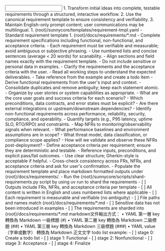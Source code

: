 <input>
  <context>
  1. Transform initial ideas into complete, testable requirements through a structured, interactive workflow.
  2. Use the canonical requirement template to ensure consistency and verifiability.
  3. Maintain English-only prompt content; user communications may be multilingual.
  </context>
  <templates>
  1. {root}/sunnycore/templates/requirement-tmpl.yaml - Standard requirement template
  </templates>
</input>

<output>
1. {root}/docs/requirements/*.md - Complete requirement specifications including functional, non-functional, and acceptance criteria.
</output>

<constraints importance="Important">
- Each requirement must be verifiable and measurable; avoid ambiguous or subjective phrasing.
- Use numbered lists and concise sentences (average < 20 words) for scanability.
- Align sections and field names exactly with the requirement template.
- Do not include sensitive or personal data in examples.
- Clarify the requirements and the acceptance criteria with the user.
</constraints>

<workflow importance="Important">
  <stage id="1, init">
  - Read all working steps to understand the expected deliverables.
  - Take reference from the example and create a todo item 
  </stage>

  <stage id="2, functional">
  - Derive functional requirements from the user's input and context.
  - Consolidate duplicates and remove ambiguity; keep each statement atomic.
  - Organize by user stories or system capabilities as appropriate.

  <questions>
  - What are the core user goals and success criteria for each scenario?
  - Which preconditions, data contracts, and error states must be explicit?
  - Are there external integrations or upstream/downstream dependencies?
  </questions>
  </stage>

  <stage id="3, nonfunctional">
  - Identify non-functional requirements across performance, reliability, security, compliance, and operability.
  - Quantify targets (e.g., P95 latency, uptime SLO, RTO/RPO) and constraints.
  - Map NFRs to monitoring/observability signals when relevant.
  
  <questions>
  - What performance baselines and environment assumptions are in scope?
  - What threat model, data classification, or compliance scope applies?
  - How will we validate and observe these NFRs post-deployment?
  </questions>
  </stage>

  <stage id="4, acceptance">
  - Define acceptance criteria per requirement; ensure they are deterministic and testable.
  - Reference inputs, preconditions, and explicit pass/fail outcomes.
  - Use clear structure; Gherkin-style is acceptable if helpful.
  </stage>

  <stage id="5, finalize">
  - Cross-check consistency across FRs, NFRs, and acceptance criteria and ask for user's confirmation.
  - Populate the requirement template and place markdown formatted outputs under {root}/docs/requirements/.
  - Run the {root}/sunnycore/scripts/shard-requirements.py script by using uv run to shard the requirements

  <checks>
  - [ ] Outputs include FRs, NFRs, and acceptance criteria per template
  - [ ] All content is written in English and uses numbered lists where applicable
  - [ ] Each requirement is measurable and verifiable (no ambiguity)
  - [ ] File paths and names match {root}/docs/requirements/*.md
  - [ ] Sensitive data has not been introduced in examples
  - [ ] The requirements are sharded into {root}/docs/requirements/*.md
  </checks>
  </stage>
</workflow>

<example>
markdown文件輸出方式：
	•	YAML 第一層 key 轉換為 Markdown 一級標題 (#)
	•	YAML 第二層 key 轉換為 Markdown 二級標題 (##)
	•	YAML 第三層 key 轉換為 Markdown 三級標題 (###)
	•	YAML value（字串或數字） 轉換為 Markdown 正文文字
</example>

<example>
todo list example:
- [ ] stage 0: Create a todo list
- [ ] stage 1: Functional
- [ ] stage 2: Nonfunctional
- [ ] stage 3: Acceptance
- [ ] stage 4: Finalize
</example>